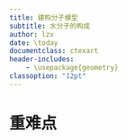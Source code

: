 ```yaml
---
title: 建构分子模型
subtitle: 水分子的构成
author: lzx
date: \today
documentclass: ctexart
header-includes:
    - \usepackage{geometry}
classoption: "12pt"
---
```


# 重难点














